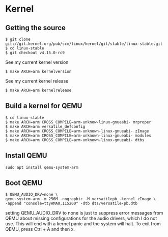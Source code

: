 # Kernel
## Getting the source
```
$ git clone git://git.kernel.org/pub/scm/linux/kernel/git/stable/linux-stable.git
$ cd linux-stable
$ git checkout v4.15.0-rc9
```
See my current kernel version
```
$ make ARCH=arm kernelversion
```
See my current kernel release
```
$ make ARCH=arm kernelrelease
```

## Build a kernel for QEMU
```
$ cd linux-stable
$ make ARCH=arm CROSS_COMPILE=arm-unknow-linux-gnueabi- mrproper
$ make ARCH=arm versatile_defconfig
$ make ARCH=arm CROSS_COMPILE=arm-unknown-linux-gnueabi- zImage
$ make ARCH=arm CROSS_COMPILE=arm-unknown-linux-gnueabi- modules
$ make ARCH=arm CROSS_COMPILE=arm-unknown-linux-gnueabi- dtbs
```

## Install QEMU
```
sudo apt install qemu-system-arm
```

## Boot QEMU
```
$ QEMU_AUDIO_DRV=none \
qemu-system-arm -m 256M -nographic -M versatilepb -kernel zImage \
-append "console=ttyAMA0,115200" -dtb dts/versatile-pb.dtb
```
setting QEMU_AUDIO_DRV to none is just to suppress error messages from QEMU about missing configurations for the audio drivers, which I do not use.
This will end with a kernel panic and the system will halt. To exit from QEMU, press Ctrl + A and then x.
